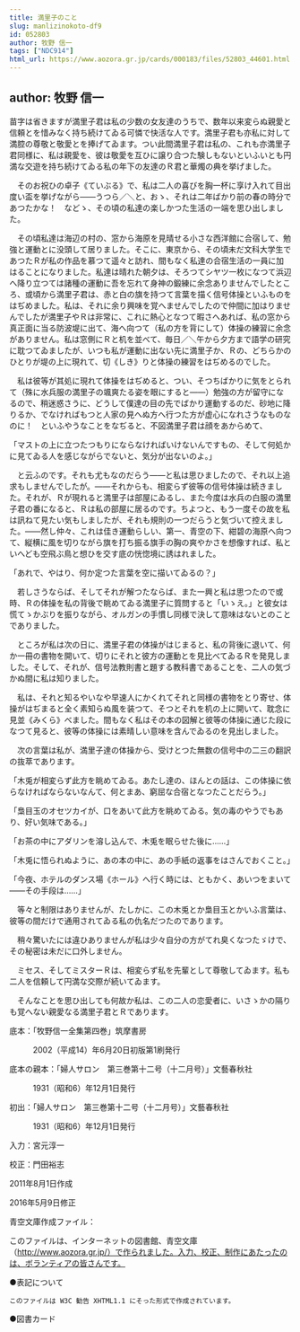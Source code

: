 ```yaml
---
title: 満里子のこと
slug: manlizinokoto-df9
id: 052803
author: 牧野 信一
tags: ["NDC914"]
html_url: https://www.aozora.gr.jp/cards/000183/files/52803_44601.html
---
```


## author: 牧野 信一

苗字は省きますが満里子君は私の少数の女友達のうちで、数年以来変らぬ親愛と信頼とを惜みなく持ち続けてゐる可憐で快活な人です。満里子君も亦私に対して満腔の尊敬と敬愛とを捧げてゐます。つい此間満里子君は私の、これも亦満里子君同様に、私は親愛を、彼は敬愛を互ひに譲り合つた験しもないといふいとも円満な交遊を持ち続けてゐる私の年下の友達のＲ君と華燭の典を挙げました。

　そのお祝ひの卓子《ていぶる》で、私は二人の喜びを胸一杯に享け入れて目出度い盃を挙げながら――うつら／＼と、おゝ、それは二年ばかり前の春の時分であつたかな！　などゝ、その頃の私達の楽しかつた生活の一端を思ひ出しました。

　その頃私達は海辺の村の、窓から海原を見晴せる小さな西洋館に合宿して、勉強と運動とに没頭して居りました。そこに、東京から、その頃未だ文科大学生であつたＲが私の作品を慕つて遥々と訪れ、間もなく私達の合宿生活の一員に加はることになりました。私達は晴れた朝夕は、そろつてシヤツ一枚になつて浜辺へ降り立つては諸種の運動に吾を忘れて身神の鍛練に余念ありませんでしたところ、或頃から満里子君は、赤と白の旗を持つて言葉を描く信号体操といふものをはぢめました。私は、それに余り興味を覚へませんでしたので仲間に加はりませんでしたが満里子やＲは非常に、これに熱心となつて暇さへあれば、私の窓から真正面に当る防波堤に出て、海へ向つて（私の方を背にして）体操の練習に余念がありません。私は窓側にＲと机を並べて、毎日／＼午から夕方まで語学の研究に耽つてゐましたが、いつも私が運動に出ない先に満里子か、Ｒの、どちらかのひとりが堤の上に現れて、切《しき》りと体操の練習をはぢめるのでした。

　私は彼等が其処に現れて体操をはぢめると、つい、そつちばかりに気をとられて（殊に水兵服の満里子の颯爽たる姿を眼にすると――）勉強の方が留守になるので、稍迷惑さうに、どうして僕達の目の先でばかり運動するのだ、砂地に降りるか、でなければもつと人家の見へぬ方へ行つた方が虚心になれさうなものなのに！　といふやうなことをなぢると、不図満里子君は顔をあからめて、

「マストの上に立つたつもりにならなければいけないんですもの、そして何処かに見てゐる人を感じながらでないと、気分が出ないのよ。」

　と云ふのです。それも尤もなのだらう――と私は思ひましたので、それ以上追求もしませんでしたが。――それからも、相変らず彼等の信号体操は続きました。それが、Ｒが現れると満里子は部屋にゐるし、また今度は水兵の白服の満里子君の番になると、Ｒは私の部屋に居るのです。ちよつと、もう一度その故を私は訊ねて見たい気もしましたが、それも規則の一つだらうと気づいて控えました。――然し仲々、これは佳き運動らしい、第一、青空の下、紺碧の海原へ向つて、縦横に風を切りながら旗を打ち振る旗手の胸の爽やかさを想像すれば、私といへども空飛ぶ鳥と想ひを交す底の恍惚境に誘はれました。

「あれで、やはり、何か定つた言葉を空に描いてゐるの？」

　若しさうならば、そしてそれが解つたならば、また一興と私は思つたので或時、Ｒの体操を私の背後で眺めてゐる満里子に質問すると「いゝえ。」と彼女は慌てゝかぶりを振りながら、オルガンの手慣し同様で決して意味はないとのことでありました。

　ところが私は次の日に、満里子君の体操がはじまると、私の背後に退いて、何か一冊の書物を開いて、切りにそれと彼方の運動とを見比べてゐるＲを発見しました。そして、それが、信号法教則書と題する教科書であることを、二人の気づかぬ間に私は知りました。

　私は、それと知るやいなや早速人にかくれてそれと同様の書物をとり寄せ、体操がはぢまると全く素知らぬ風を装つて、そつとそれを机の上に開いて、耽念に見並《みくら》べました。間もなく私はその本の図解と彼等の体操に通じた段になつて見ると、彼等の体操には素晴しい意味を含んでゐるのを見出しました。

　次の言葉は私が、満里子達の体操から、受けとつた無数の信号中の二三の翻訳の抜萃であります。

「木兎が相変らず此方を眺めてゐる。あたし達の、ほんとの話は、この体操に依らなければならないなんて、何とまあ、窮屈な合宿となつたことだらう。」

「梟目玉のオセツカイが、口をあいて此方を眺めてゐる。気の毒のやうでもあり、好い気味である。」

「お茶の中にアダリンを溶し込んで、木兎を眠らせた後に……」

「木兎に悟られぬように、あの本の中に、あの手紙の返事をはさんでおくこと。」

「今夜、ホテルのダンス場《ホール》へ行く時には、ともかく、あいつをまいて――その手段は……」

　等々と制限はありませんが、たしかに、この木兎とか梟目玉とかいふ言葉は、彼等の間だけで通用されてゐる私の仇名だつたのであります。

　稍々驚いたには違ひありませんが私は少々自分の方がてれ臭くなつたゞけで、その秘密は未だに口外しません。

　ミセス、そしてミスターＲは、相変らず私を先輩として尊敬してゐます。私も二人を信頼して円満な交際が続いてゐます。

　そんなことを思ひ出しても何故か私は、この二人の恋愛者に、いさゝかの隔りも覚へない親愛なる満里子君とＲであります。













底本：「牧野信一全集第四巻」筑摩書房

　　　2002（平成14）年6月20日初版第1刷発行

底本の親本：「婦人サロン　第三巻第十二号（十二月号）」文藝春秋社

　　　1931（昭和6）年12月1日発行

初出：「婦人サロン　第三巻第十二号（十二月号）」文藝春秋社

　　　1931（昭和6）年12月1日発行

入力：宮元淳一

校正：門田裕志

2011年8月1日作成

2016年5月9日修正

青空文庫作成ファイル：

このファイルは、インターネットの図書館、青空文庫（http://www.aozora.gr.jp/）で作られました。入力、校正、制作にあたったのは、ボランティアの皆さんです。











●表記について


	このファイルは W3C 勧告 XHTML1.1 にそった形式で作成されています。







●図書カード